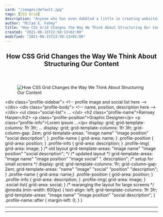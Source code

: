 ```yaml
---
card: "/images/default.jpg"
tags: [CSS Grid]
description: "Anyone who has even dabbled a little in creating websites kno"
author: "Milad E. Fahmy"
title: "How CSS Grid Changes the Way We Think About Structuring Our Content"
created: "2021-08-15T22:50:13+02:00"
modified: "2021-08-15T22:50:13+02:00"
---
```

<div class="site-wrapper">
<main id="site-main" class="site-main outer">
<div class="inner">
<article class="post-full post tag-css-grid tag-html tag-grid-layout tag-css ">
<header class="post-full-header">
<h1 class="post-full-title">How CSS Grid Changes the Way We Think About Structuring Our Content</h1>
</header>
<figure class="post-full-image">
<picture>
<source media="(max-width: 700px)" sizes="1px" srcset="data:image/gif;base64,R0lGODlhAQABAIAAAAAAAP///yH5BAEAAAAALAAAAAABAAEAAAIBRAA7 1w">
<source media="(min-width: 701px)" sizes="(max-width: 800px) 400px,
(max-width: 1170px) 700px,
1400px" srcset="/news/content/images/size/w300/2019/08/marmoset-1567019547013.png 300w,
/news/content/images/size/w600/2019/08/marmoset-1567019547013.png 600w,
/news/content/images/size/w1000/2019/08/marmoset-1567019547013.png 1000w,
/news/content/images/size/w2000/2019/08/marmoset-1567019547013.png 2000w">
<img onerror="this.style.display='none'" src="/news/content/images/size/w2000/2019/08/marmoset-1567019547013.png" alt="How CSS Grid Changes the Way We Think About Structuring Our Content">
</picture>
</figure>
<section class="post-full-content">
<div class="post-content">
&lt;div class="profile-sidebar"&gt;
&lt;!-- profile image and social list here --&gt;
&lt;/div&gt;
&lt;div class="profile-body"&gt;
&lt;!-- name, position, description here --&gt;
&lt;/div&gt;
&lt;ul class="social-list"&gt; ... &lt;/ul&gt;
&lt;h2 class="profile-name"&gt;Ramsey Harper&lt;/h2&gt;
&lt;p class="profile-position"&gt;Graphic Designer&lt;/p&gt;
&lt;p class="profile-info"&gt;Lorem ipsum ...&lt;/p&gt;
display: grid;
grid-template-columns: 1fr 3fr;
...
display: grid;
grid-template-columns: 1fr 3fr;
grid-column-gap: 2em;
grid-template-areas:
"image name"
"image position"
"social description";
}
.profile-name     { grid-area: name; }
.profile-position { grid-area: position; }
.profile-info     { grid-area: description; }
.profile-img{ grid-area: image; }
/* old layout
grid-template-areas:
"image name"
"image position"
"social description"; */
/* updated layout */
grid-template-areas:
"image name"
"image position"
"image social"
". description";
/* setup for small screens */
display: grid;
grid-template-columns: 1fr;
grid-column-gap: 2em;
grid-template-areas:
"name"
"image"
"social"
"position"
"description";
}
.profile-name     {  grid-area: name;}
.profile-position {  grid-area: position; }
.profile-info     {  grid-area: description; }
.profile-img{  grid-area: image; }
.social-list{  grid-area: social; }
/* rearanging the layout for large screens */
@media (min-width: 600px) {
text-align: left;
grid-template-columns: 1fr 3fr;
grid-template-areas:
"image name"
"image position"
"social description";
}
.profile-name::after {
margin-left: 0;
}
}
</div>
<hr>
<hr>
</section>
</article>
</div>
</main>
</div>
<!-- Google Tag Manager (noscript) -->
<!-- End Google Tag Manager (noscript) -->
